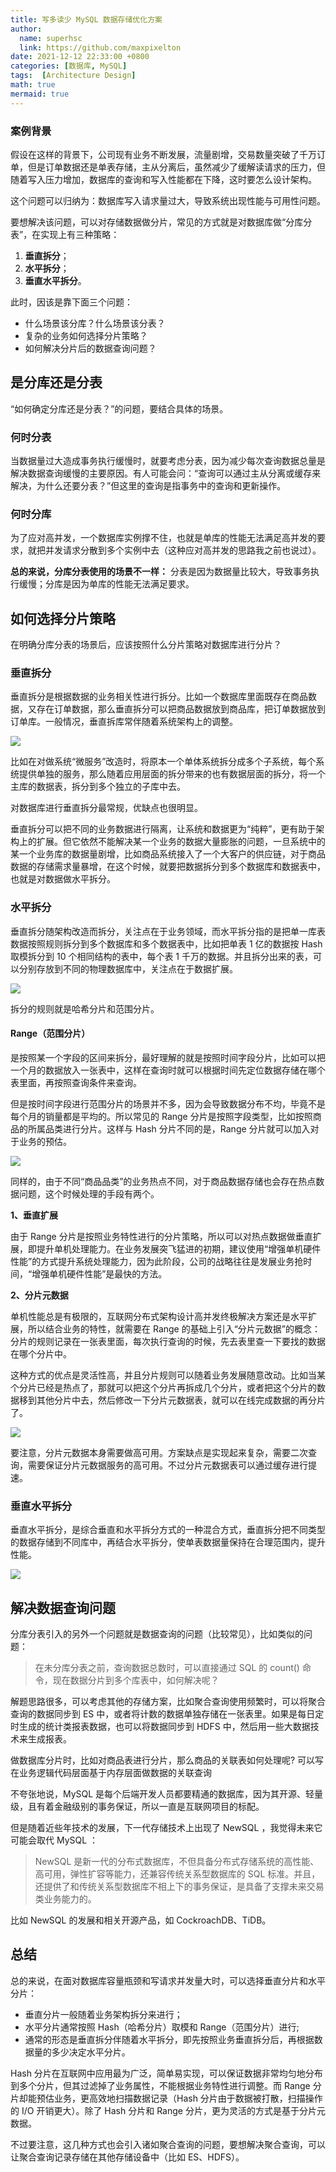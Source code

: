 ```yaml
---
title: 写多读少 MySQL 数据存储优化方案
author:
  name: superhsc
  link: https://github.com/maxpixelton
date: 2021-12-12 22:33:00 +0800
categories: [数据库, MySQL]
tags:  [Architecture Design]
math: true
mermaid: true
---
```


### 案例背景

假设在这样的背景下，公司现有业务不断发展，流量剧增，交易数量突破了千万订单，但是订单数据还是单表存储，主从分离后，虽然减少了缓解读请求的压力，但随着写入压力增加，数据库的查询和写入性能都在下降，这时要怎么设计架构。

这个问题可以归纳为：数据库写入请求量过大，导致系统出现性能与可用性问题。

要想解决该问题，可以对存储数据做分片，常见的方式就是对数据库做“分库分表”，在实现上有三种策略：

1. **垂直拆分**；
2. **水平拆分**；
3. **垂直水平拆分**。

此时，因该是靠下面三个问题：

- 什么场景该分库？什么场景该分表？
- 复杂的业务如何选择分片策略？
- 如何解决分片后的数据查询问题？

## 是分库还是分表

“如何确定分库还是分表？”的问题，要结合具体的场景。

### 何时分表

当数据量过大造成事务执行缓慢时，就要考虑分表，因为减少每次查询数据总量是解决数据查询缓慢的主要原因。有人可能会问：“查询可以通过主从分离或缓存来解决，为什么还要分表？”但这里的查询是指事务中的查询和更新操作。

### 何时分库

为了应对高并发，一个数据库实例撑不住，也就是单库的性能无法满足高并发的要求，就把并发请求分散到多个实例中去（这种应对高并发的思路我之前也说过）。

**总的来说，分库分表使用的场景不一样：** 分表是因为数据量比较大，导致事务执行缓慢；分库是因为单库的性能无法满足要求。



## 如何选择分片策略

在明确分库分表的场景后，应该按照什么分片策略对数据库进行分片？

### 垂直拆分

垂直拆分是根据数据的业务相关性进行拆分。比如一个数据库里面既存在商品数据，又存在订单数据，那么垂直拆分可以把商品数据放到商品库，把订单数据放到订单库。一般情况，垂直拆库常伴随着系统架构上的调整。

![](https://maxpixelton.github.io/images/assert/architecute/1201.png)

比如在对做系统“微服务”改造时，将原本一个单体系统拆分成多个子系统，每个系统提供单独的服务，那么随着应用层面的拆分带来的也有数据层面的拆分，将一个主库的数据表，拆分到多个独立的子库中去。

对数据库进行垂直拆分最常规，优缺点也很明显。

垂直拆分可以把不同的业务数据进行隔离，让系统和数据更为“纯粹”，更有助于架构上的扩展。但它依然不能解决某一个业务的数据大量膨胀的问题，一旦系统中的某一个业务库的数据量剧增，比如商品系统接入了一个大客户的供应链，对于商品数据的存储需求量暴增，在这个时候，就要把数据拆分到多个数据库和数据表中，也就是对数据做水平拆分。

### 水平拆分

垂直拆分随架构改造而拆分，关注点在于业务领域，而水平拆分指的是把单一库表数据按照规则拆分到多个数据库和多个数据表中，比如把单表 1 亿的数据按 Hash 取模拆分到 10 个相同结构的表中，每个表 1 千万的数据。并且拆分出来的表，可以分别存放到不同的物理数据库中，关注点在于数据扩展。

![](https://maxpixelton.github.io/images/assert/architecute/1202.png)

拆分的规则就是哈希分片和范围分片。

#### **Range（范围分片）**

是按照某一个字段的区间来拆分，最好理解的就是按照时间字段分片，比如可以把一个月的数据放入一张表中，这样在查询时就可以根据时间先定位数据存储在哪个表里面，再按照查询条件来查询。

但是按时间字段进行范围分片的场景并不多，因为会导致数据分布不均，毕竟不是每个月的销量都是平均的。所以常见的 Range 分片是按照字段类型，比如按照商品的所属品类进行分片。这样与 Hash 分片不同的是，Range 分片就可以加入对于业务的预估。

![](https://maxpixelton.github.io/images/assert/architecute/1203.png)

同样的，由于不同“商品品类”的业务热点不同，对于商品数据存储也会存在热点数据问题，这个时候处理的手段有两个。

**1、垂直扩展**

由于 Range 分片是按照业务特性进行的分片策略，所以可以对热点数据做垂直扩展，即提升单机处理能力。在业务发展突飞猛进的初期，建议使用“增强单机硬件性能”的方式提升系统处理能力，因为此阶段，公司的战略往往是发展业务抢时间，“增强单机硬件性能”是最快的方法。

**2、分片元数据**

单机性能总是有极限的，互联网分布式架构设计高并发终极解决方案还是水平扩展，所以结合业务的特性，就需要在 Range 的基础上引入“分片元数据”的概念：分片的规则记录在一张表里面，每次执行查询的时候，先去表里查一下要找的数据在哪个分片中。

这种方式的优点是灵活性高，并且分片规则可以随着业务发展随意改动。比如当某个分片已经是热点了，那就可以把这个分片再拆成几个分片，或者把这个分片的数据移到其他分片中去，然后修改一下分片元数据表，就可以在线完成数据的再分片了。

![](https://maxpixelton.github.io/images/assert/architecute/1204.png)

要注意，分片元数据本身需要做高可用。方案缺点是实现起来复杂，需要二次查询，需要保证分片元数据服务的高可用。不过分片元数据表可以通过缓存进行提速。

### 垂直水平拆分

垂直水平拆分，是综合垂直和水平拆分方式的一种混合方式，垂直拆分把不同类型的数据存储到不同库中，再结合水平拆分，使单表数据量保持在合理范围内，提升性能。

![](https://maxpixelton.github.io/images/assert/architecute/1205.png)

## 解决数据查询问题

分库分表引入的另外一个问题就是数据查询的问题（比较常见），比如类似的问题：

> 在未分库分表之前，查询数据总数时，可以直接通过 SQL 的 count() 命令，现在数据分片到多个库表中，如何解决呢？

解题思路很多，可以考虑其他的存储方案，比如聚合查询使用频繁时，可以将聚合查询的数据同步到 ES 中，或者将计数的数据单独存储在一张表里。如果是每日定时生成的统计类报表数据，也可以将数据同步到 HDFS 中，然后用一些大数据技术来生成报表。

做数据库分片时，比如对商品表进行分片，那么商品的关联表如何处理呢? 可以写在业务逻辑代码层面基于内存层面做数据的关联查询



不夸张地说，MySQL 是每个后端开发人员都要精通的数据库，因为其开源、轻量级，且有着金融级别的事务保证，所以一直是互联网项目的标配。

但是随着近些年技术的发展，下一代存储技术上出现了 NewSQL ，我觉得未来它可能会取代 MySQL ：

> NewSQL 是新一代的分布式数据库，不但具备分布式存储系统的高性能、高可用，弹性扩容等能力，还兼容传统关系型数据库的 SQL 标准。并且，还提供了和传统关系型数据库不相上下的事务保证，是具备了支撑未来交易类业务能力的。

比如 NewSQL 的发展和相关开源产品，如 CockroachDB、TiDB。

## 总结

总的来说，在面对数据库容量瓶颈和写请求并发量大时，可以选择垂直分片和水平分片：

- 垂直分片一般随着业务架构拆分来进行；
- 水平分片通常按照 Hash（哈希分片）取模和 Range（范围分片）进行;
- 通常的形态是垂直拆分伴随着水平拆分，即先按照业务垂直拆分后，再根据数据量的多少决定水平分片。

Hash 分片在互联网中应用最为广泛，简单易实现，可以保证数据非常均匀地分布到多个分片，但其过滤掉了业务属性，不能根据业务特性进行调整。而 Range 分片却能预估业务，更高效地扫描数据记录（Hash 分片由于数据被打散，扫描操作的 I/O 开销更大）。除了 Hash 分片和 Range 分片，更为灵活的方式是基于分片元数据。

不过要注意，这几种方式也会引入诸如聚合查询的问题，要想解决聚合查询，可以让聚合查询记录存储在其他存储设备中（比如 ES、HDFS）。

 